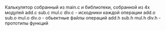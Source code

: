 Калькулятор собранный из main.c и библиотеки, собранной из 4х модулей
add.c sub.c mul.c div.c - исходники каждой операции
add.o sub.o mul.o div.o - обьектные файлы операций
add.h sub.h mul.h div.h - прототипы функций
